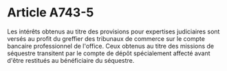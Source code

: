 # Article A743-5

Les intérêts obtenus au titre des provisions pour expertises judiciaires sont versés au profit du greffier des tribunaux de commerce sur le compte bancaire professionnel de l'office. Ceux obtenus au titre des missions de séquestre transitent par le compte de dépôt spécialement affecté avant d'être restitués au bénéficiaire du séquestre.
